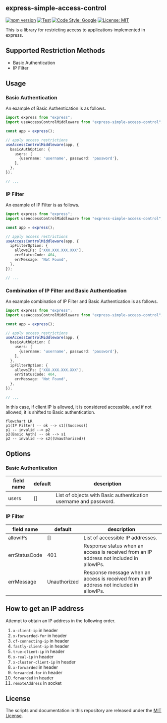 express-simple-access-control
---

[![npm version](https://badge.fury.io/js/express-simple-access-control.svg)](https://badge.fury.io/js/express-simple-access-control)
[![Test](https://github.com/hyorimitsu/express-simple-access-control/actions/workflows/test.yaml/badge.svg)](https://github.com/hyorimitsu/express-simple-access-control/actions/workflows/test.yaml)
[![Code Style: Google](https://img.shields.io/badge/code%20style-google-blueviolet.svg)](https://github.com/google/gts)
[![License: MIT](https://img.shields.io/badge/License-MIT-yellow.svg)](https://opensource.org/licenses/MIT)

This is a library for restricting access to applications implemented in express.

## Supported Restriction Methods

- Basic Authentication
- IP Filter

## Usage

### Basic Authentication

An example of Basic Authentication is as follows.

```typescript
import express from "express";
import useAccessControlMiddleware from "express-simple-access-control";

const app = express();

// apply access restrictions
useAccessControlMiddleware(app, {
  basicAuthOption: {
    users: [
      {username: 'username', password: 'password'},
    ],
  },
});

// ...
```

### IP Filter

An example of IP Filter is as follows.

```typescript
import express from "express";
import useAccessControlMiddleware from "express-simple-access-control";

const app = express();

// apply access restrictions
useAccessControlMiddleware(app, {
  ipFilterOption: {
    allowsIPs: ['XXX.XXX.XXX.XXX'],
    errStatusCode: 404,
    errMessage: 'Not Found',
  },
});

// ...
```

### Combination of IP Filter and Basic Authentication

An example combination of IP Filter and Basic Authentication is as follows.

```typescript
import express from "express";
import useAccessControlMiddleware from "express-simple-access-control";

const app = express();

// apply access restrictions
useAccessControlMiddleware(app, {
  basicAuthOption: {
    users: [
      {username: 'username', password: 'password'},
    ],
  },
  ipFilterOption: {
    allowsIPs: ['XXX.XXX.XXX.XXX'],
    errStatusCode: 404,
    errMessage: 'Not Found',
  },
});

// ...
```

In this case, if client IP is allowed, it is considered accessible, and if not allowed, it is shifted to Basic authentication.

```mermaid
flowchart LR
p1(IP Filter) -- ok --> s1((Success))
p1 -- invalid --> p2
p2(Basic Auth) -- ok --> s1
p2 -- invalid --> s2((Unauthorized))
```

## Options

### Basic Authentication

| field name | default | description                                                      |
|------------|---------|------------------------------------------------------------------|
| users      | []      | List of objects with Basic authentication username and password. |

### IP Filter

| field name    | default      | description                                                                              |
|---------------|--------------|------------------------------------------------------------------------------------------|
| allowIPs      | []           | List of accessible IP addresses.                                                         |
| errStatusCode | 401          | Response status when an access is received from an IP address not included in allowIPs.  |
| errMessage    | Unauthorized | Response message when an access is received from an IP address not included in allowIPs. |

## How to get an IP address

Attempt to obtain an IP address in the following order.

1. `x-client-ip` in header
2. `x-forwarded-for` in header
3. `cf-connecting-ip` in header
4. `fastly-client-ip` in header
5. `true-client-ip` in header
6. `x-real-ip` in header
7. `x-cluster-client-ip` in header
8. `x-forwarded` in header
9. `forwarded-for` in header
10. `forwarded` in header
11. `remoteAddress` in socket

## License

The scripts and documentation in this repository are released under the [MIT License](https://github.com/hyorimitsu/express-simple-access-control/blob/main/LICENSE).
